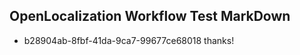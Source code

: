 ## OpenLocalization Workflow Test MarkDown
* b28904ab-8fbf-41da-9ca7-99677ce68018 thanks!

<!--HONumber=Aug16_HO3-->


